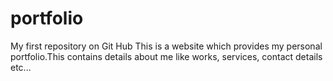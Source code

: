# portfolio
My first repository on Git Hub
This is a website which provides my personal portfolio.This contains details about me like works, services, contact details etc...
